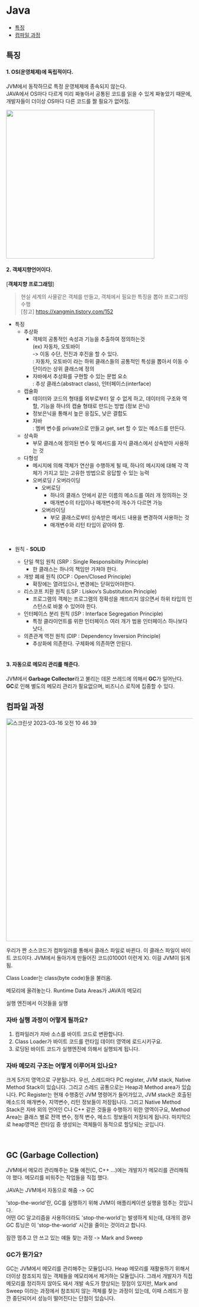 # Java

- [특징](#특징)
- [컴파일 과정](#컴파일-과정)

## 특징

#### 1. OS(운영체제)에 독립적이다. <br/>

JVM에서 동작하므로 특정 운영체제에 종속되지 않는다. <br/>
JAVA에서 OS마다 다르게 미리 짜놓아서 공통된 코드를 읽을 수 있게 짜놓았기 때문에, 개발자들이 더이상 OS마다 다른 코드를 짤 필요가 없어짐.

<img src="https://user-images.githubusercontent.com/29995318/225483561-e4965236-21d0-4f3c-b8c1-9f495b256319.png" width="400">

#### 2. 객체지향언어이다. <br/>

[**객체지향 프로그래밍**] <br/>
> 현실 세계의 사물같은 객체를 만들고, 객체에서 필요한 특징을 뽑아 프로그래밍 수행 <br/>
> [참고] https://xangmin.tistory.com/152

* 특징 
    * 추상화 <br/>
        * 객체의 공통적인 속성과 기능을 추출하여 정의하는것 <br/>
        (ex) 자동차, 오토바이 <br/>
            -> 이동 수단, 전진과 후진을 할 수 있다. <br/>
            : 자동차, 오토바이 라는 하위 클래스들의 공통적인 특성을 뽑아서 이동 수단이라는 상위 클래스에 정의 
        * 자바에서 추상화를 구현할 수 있는 문법 요소 <br/>
        : 추상 클래스(abstract class), 인터페이스(interface)
    * 캡슐화 <br/>
        * 데이터와 코드의 형태를 외부로부터 알 수 없게 하고, 데이터의 구조와 역할, 기능을 하나의 캡슐 형태로 만드는 방법 (정보 은닉)
        * 정보은닉을 통해서 높은 응집도, 낮은 결합도 
        * 자바 <br/>
        : 멤버 변수를 private으로 만들고 get, set 할 수 있는 메소드를 만든다. 
    * 상속화 <br/>
        * 부모 클래스에 정의된 변수 및 메서드를 자식 클래스에서 상속받아 사용하는 것
    * 다형성
        * 메시지에 의해 객체가 연산을 수행하게 될 때, 하나의 메시지에 대해 각 객체가 가지고 있는 고유한 방법으로 응답할 수 있는 능력
        * 오버로딩 / 오버라이딩 <br/>
          * 오버로딩 <br/>
            - 하나의 클래스 안에서 같은 이름의 메소드를 여러 개 정의하는 것 <br/>
            - 매개변수의 타입이나 매개변수의 개수가 다르면 가능 
          * 오버라이딩 <br/>
            - 부모 클래스로부터 상속받은 메서드 내용을 변경하여 사용하는 것
            - 매개변수와 리턴 타입이 같아야 함. 

<br/>

* 원칙 - **SOLID**
    * 단일 책임 원칙 (SRP : Single Responsibility Principle)
      * 한 클래스는 하나의 책임만 가져야 한다. 
    * 개방 폐쇄 원칙 (OCP : Open/Closed Principle)
      * 확장에는 열려있으나, 변경에는 닫혀있어야한다. 
    * 리스코프 치환 원칙 (LSP : Liskov’s Substitution Principle)
      * 프로그램의 객체는 프로그램의 정확성을 깨뜨리지 않으면서 하위 타입의 인스턴스로 바꿀 수 있어야 한다. 
    * 인터페이스 분리 원칙 (ISP : Interface Segregation Principle)
      * 특정 클라이언트를 위한 인터페이스 여러 개가 범용 인터페이스 하나보다 낫다. 
    * 의존관계 역전 원칙 (DIP : Dependency Inversion Principle)
      * 추상화에 의존한다. 구체화에 의존하면 안된다. 

   <br/>
   
#### 3. 자동으로 메모리 관리를 해준다. <br/>
   JVM에서 **Garbage Collector**라고 불리는 데몬 쓰레드에 의해서 **GC**가 일어난다. <br/>
   **GC**로 인해 별도의 메모리 관리가 필요없으며, 비즈니스 로직에 집중할 수 있다. 


## 컴파일 과정

<img alt="스크린샷 2023-03-16 오전 10 46 39" src="https://user-images.githubusercontent.com/29995318/225488635-d3ec9f7d-111b-4f85-ac49-9a68fe156b95.png" width="600" >

우리가 짠 소스코드가 컴파일러를 통해서 클래스 파일로 바뀐다. 이 클래스 파일이 바이트 코드이다. JVM에서 돌아가게 만들어진 코드(010001 이런게 X). 이걸 JVM이 읽게 됨.

Class Loader는 class(byte code)들을 불러옴. 

메모리에 올려놓는다. 
Runtime Data Areas가 JAVA의 메모리 

실행 엔진에서 이것들을 실행 

### 자바 실행 과정이 어떻게 될까요? 
1. 컴파일러가 자바 소스를 바이트 코드로 변환합니다. 
2. Class Loader가 바이트 코드를 런타임 데이터 영역에 로드시키구요.
3. 로딩된 바이트 코드가 실행엔진에 의해서 실행되게 됩니다. 


### 자바 메모리 구조는 어떻게 이루어져 있나요?
크게 5가지 영역으로 구분됩니다.
우선, 스레드마다 PC register, JVM stack, Native Method Stack이 있습니다. 그리고 스레드 공통으로는 Heap과 Method area가 있습니다. PC Register는 현재 수행중인 JVM 명령어가 들어가있고, JVM stack은 호출된 메소드의 매개변수, 지역변수, 리턴 정보들이 저장됩니다. 그리고 Native Method Stack은 자바 외의 언어인 C나 C++ 같은 것들을 수행하기 위한 영역이구요, Method Area는 클래스 별로 전역 변수, 정적 변수, 메소드 정보들이 저장되게 됩니다. 마지막으로 heap영역은 런타임 중 생성되는 객체들이 동적으로 할당되는 곳입니다. 

<br/>

## GC (Garbage Collection)
JVM에서 메모리 관리해주는 모듈 
예전(C, C++ ...)에는 개발자가 메모리를 관리해줘야 했다. 메모리를 비워주는 작업들을 직접 했다. 

JAVA는 JVM에서 자동으로 해줌 -> GC

'stop-the-world'란, GC를 실행하기 위해 JVM이 애플리케이션 실행을 멈추는 것입니다. <br/> 어떤 GC 알고리즘을 사용하더라도 'stop-the-world'는 발생하게 되는데, 대개의 경우 GC 튜닝은 이 'stop-the-world' 시간을 줄이는 것이라고 합니다.

잠깐 멈추고 안 쓰고 있는 얘들 찾는 과정 -> Mark and Sweep 

### GC가 뭔가요? 
GC는 JVM에서 메모리를 관리해주는 모듈입니다. Heap 메모리를 재활용하기 위해서 더이상 참조되지 않는 객체들을 메모리에서 제거하는 모듈입니다. 그래서 개발자가 직접 메모리를 정리하지 않아도 돼서 개발 속도가 향상되는 장점이 있지만, Mark and Sweep 이라는 과정에서 참조되지 않는 객체를 찾는 과정이 있는데, 이때 스레드가 잠깐 중단되어서 성능이 떨어진다는 단점이 있습니다. 